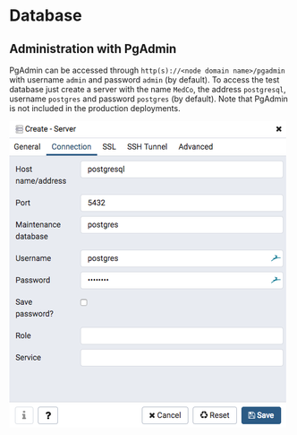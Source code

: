 # Database

## Administration with PgAdmin

PgAdmin can be accessed through `http(s)://<node domain name>/pgadmin` with username `admin` and password `admin` \(by default\). To access the test database just create a server with the name `MedCo`, the address `postgresql`, username `postgres` and password `postgres` \(by default\). Note that PgAdmin is not included in the production deployments.

![PgAdmin server configuration.](../.gitbook/assets/pgadmin.png)




